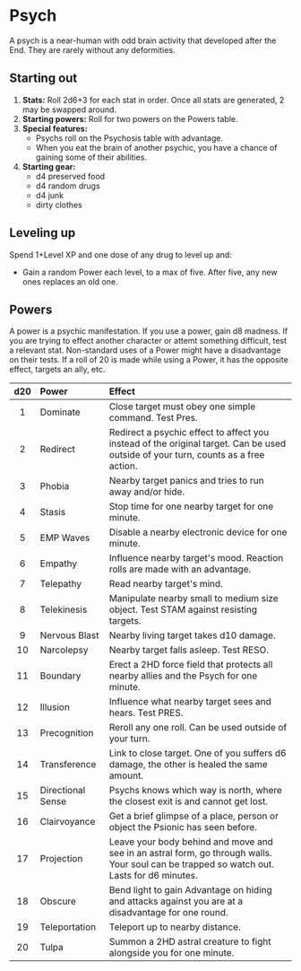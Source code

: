 # Psych

A psych is a near-human with odd brain activity that developed after the End. They are rarely without any deformities.

## Starting out

1. **Stats:** Roll 2d6+3 for each stat in order. Once all stats are generated, 2 may be swapped around.
2. **Starting powers:** Roll for two powers on the Powers table.
3. **Special features:**
   - Psychs roll on the Psychosis table with advantage.
   - When you eat the brain of another psychic, you have a chance of gaining some of their abilities.<!--too vague-->
4. **Starting gear:**
   - d4 preserved food
   - d4 random drugs
   - d4 junk
   - dirty clothes

## Leveling up

Spend 1+Level XP and one dose of any drug to level up and:

- Gain a random Power each level, to a max of five. After five, any new ones replaces an old one.

## Powers

A power is a psychic manifestation. If you use a power, gain d8 madness. If you are trying to effect another character or attemt something difficult, test a relevant stat. Non-standard uses of a Power might have a disadvantage on their tests. If a roll of 20 is made while using a Power, it has the opposite effect, targets an ally, etc.

| d20  | Power             | Effect                                                       |
| :--: | :---------------- | :----------------------------------------------------------- |
|  1   | Dominate          | Close target must obey one simple command. Test Pres.        |
|  2   | Redirect          | Redirect a psychic effect to affect you instead of the original target. Can be used outside of your turn, counts as a free action. |
|  3   | Phobia            | Nearby target panics and tries to run away and/or hide.      |
|  4   | Stasis            | Stop time for one nearby target for one minute.              |
|  5   | EMP Waves         | Disable a nearby electronic device for one minute.           |
|  6   | Empathy           | Influence nearby target's mood. Reaction rolls are made with an advantage. |
|  7   | Telepathy         | Read nearby target's mind.                                   |
|  8   | Telekinesis       | Manipulate nearby small to medium size object. Test STAM against resisting targets. |
|  9   | Nervous Blast     | Nearby living target takes d10 damage.                       |
|  10  | Narcolepsy        | Nearby target falls asleep. Test RESO.                       |
|  11  | Boundary          | Erect a 2HD force field that protects all nearby allies and the Psych for one minute. |
|  12  | Illusion          | Influence what nearby target sees and hears. Test PRES.      |
|  13  | Precognition      | Reroll any one roll. Can be used outside of your turn.       |
|  14  | Transference      | Link to close target. One of you suffers d6 damage, the other is healed the same amount. |
|  15  | Directional Sense | Psychs knows which way is north, where the closest exit is and cannot get lost. |
|  16  | Clairvoyance      | Get a brief glimpse of a place, person or object the Psionic has seen before. |
|  17  | Projection        | Leave your body behind and move and see in an astral form, go through walls. Your soul can be trapped so watch out. Lasts for d6 minutes. |
|  18  | Obscure           | Bend light to gain Advantage on hiding and attacks against you are at a disadvantage for one round. |
|  19  | Teleportation     | Teleport up to nearby distance.                              |
|  20  | Tulpa             | Summon a 2HD astral creature to fight alongside you for one minute. |